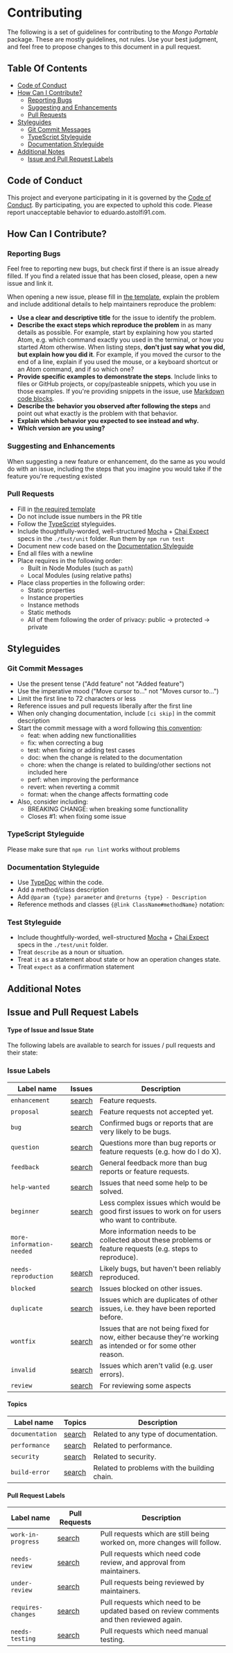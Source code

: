 # Contributing

The following is a set of guidelines for contributing to the *Mongo Portable* package. These are mostly guidelines, not rules.
Use your best judgment, and feel free to propose changes to this document in a pull request.

## Table Of Contents

* [Code of Conduct](#code-of-conduct)
* [How Can I Contribute?](#how-can-i-contribute)
    * [Reporting Bugs](#reporting-bugs)
    * [Suggesting and Enhancements](#suggesting-and-enhancements)
    * [Pull Requests](#pull-requests)
* [Styleguides](#styleguides)
    * [Git Commit Messages](#git-commit-messages)
    * [TypeScript Styleguide](#typeScript-styleguide)
    * [Documentation Styleguide](#documentation-styleguide)
* [Additional Notes](#additional-notes)
	* [Issue and Pull Request Labels](#issue-and-pull-request-labels)


## Code of Conduct

This project and everyone participating in it is governed by the [Code of Conduct](CODE_OF_CONDUCT.md).
By participating, you are expected to uphold this code. Please report unacceptable behavior to eduardo.astolfi91.com.

## How Can I Contribute?

### Reporting Bugs

Feel free to reporting new bugs, but check first if there is an issue already filled. If you find a related issue that has been closed,
please, open a new issue and link it.

When opening a new issue, please fill in [the template](ISSUE_TEMPLATE.md), explain the problem and include additional details to
help maintainers reproduce the problem:

* **Use a clear and descriptive title** for the issue to identify the problem.
* **Describe the exact steps which reproduce the problem** in as many details as possible. For example, start by explaining how you started Atom, e.g. which command exactly you used in the terminal, or how you started Atom otherwise. When listing steps, **don't just say what you did, but explain how you did it**. For example, if you moved the cursor to the end of a line, explain if you used the mouse, or a keyboard shortcut or an Atom command, and if so which one?
* **Provide specific examples to demonstrate the steps**. Include links to files or GitHub projects, or copy/pasteable snippets, which you use in those examples. If you're providing snippets in the issue, use [Markdown code blocks](https://help.github.com/articles/markdown-basics/#multiple-lines).
* **Describe the behavior you observed after following the steps** and point out what exactly is the problem with that behavior.
* **Explain which behavior you expected to see instead and why.**
* **Which version are you using?**


### Suggesting and Enhancements

When suggesting a new feature or enhancement, do the same as you would do with an issue, including the steps that you imagine you would take if the feature you're requesting existed

### Pull Requests

* Fill in [the required template](PULL_REQUEST_TEMPLATE.md)
* Do not include issue numbers in the PR title
* Follow the [TypeScript](#typescript-styleguide) styleguides.
* Include thoughtfully-worded, well-structured [Mocha](https://mochajs.org/) + [Chai Expect](http://chaijs.com/guide/styles/#expect) specs in the `./test/unit` folder. Run them by `npm run test`
* Document new code based on the [Documentation Styleguide](#documentation-styleguide)
* End all files with a newline
* Place requires in the following order:
    * Built in Node Modules (such as `path`)
    * Local Modules (using relative paths)
* Place class properties in the following order:
    * Static properties
    * Instance properties
    * Instance methods
    * Static methods
    * All of them following the order of privacy: public -> protected -> private


## Styleguides

### Git Commit Messages

* Use the present tense ("Add feature" not "Added feature")
* Use the imperative mood ("Move cursor to..." not "Moves cursor to...")
* Limit the first line to 72 characters or less
* Reference issues and pull requests liberally after the first line
* When only changing documentation, include `[ci skip]` in the commit description
* Start the commit message with a word following [this convention](https://github.com/conventional-changelog-archived-repos/conventional-changelog-angular/blob/master/convention.md):
    * feat: when adding new functionallities
    * fix: when correcting a bug
    * test: when fixing or adding test cases
    * doc: when the change is related to the documentation
    * chore: when the change is related to building/other sections not included here
    * perf: when improving the performance
    * revert: when reverting a commit
    * format: when the change affects formatting code
* Also, consider including:
    * BREAKING CHANGE: when breaking some functionallity
    * Closes #1: when fixing some issue

### TypeScript Styleguide

Please make sure that `npm run lint` works without problems

### Documentation Styleguide

* Use [TypeDoc](https://github.com/TypeStrong/typedoc) within the code.
* Add a method/class description
* Add `@param {type} parameter` and `@returns {type} - Description`
* Reference methods and classes `{@link ClassName#methodName}` notation:

### Test Styleguide

- Include thoughtfully-worded, well-structured [Mocha](https://mochajs.org/) + [Chai Expect](http://chaijs.com/guide/styles/#expect) specs in the `./test/unit` folder.
- Treat `describe` as a noun or situation.
- Treat `it` as a statement about state or how an operation changes state.
- Treat `expect` as a confirmation statement


## Additional Notes

## Issue and Pull Request Labels

#### Type of Issue and Issue State

The following labels are available to search for issues / pull requests and their state:

### Issue Labels

| Label name | Issues | Description |
| --- | --- | --- |
| `enhancement` | [search][search-issue-enhancement] | Feature requests. |
| `proposal` | [search][search-issue-proposal] | Feature requests not accepted yet. |
| `bug` | [search][search-issue-bug] | Confirmed bugs or reports that are very likely to be bugs. |
| `question` | [search][search-issue-question] | Questions more than bug reports or feature requests (e.g. how do I do X). |
| `feedback` | [search][search-issue-feedback] | General feedback more than bug reports or feature requests. |
| `help-wanted` | [search][search-issue-help-wanted] | Issues that need some help to be solved. |
| `beginner` | [search][search-issue-beginner] | Less complex issues which would be good first issues to work on for users who want to contribute. |
| `more-information-needed` | [search][search-issue-more-information-needed] | More information needs to be collected about these problems or feature requests (e.g. steps to reproduce). |
| `needs-reproduction` | [search][search-issue-needs-reproduction] | Likely bugs, but haven't been reliably reproduced. |
| `blocked` | [search][search-issue-blocked] | Issues blocked on other issues. |
| `duplicate` | [search][search-issue-duplicate] | Issues which are duplicates of other issues, i.e. they have been reported before. |
| `wontfix` | [search][search-issue-wontfix] | Issues that are not being fixed for now, either because they're working as intended or for some other reason. |
| `invalid` | [search][search-issue-invalid] | Issues which aren't valid (e.g. user errors). |
| `review` | [search][search-issue-review] | For reviewing some aspects |

#### Topics

| Label name | Topics | Description |
| --- | --- | --- |
| `documentation` | [search][search-issue-documentation] | Related to any type of documentation. |
| `performance` | [search][search-issue-performance] | Related to performance. |
| `security` | [search][search-issue-security] | Related to security. |
| `build-error` | [search][search-issue-build-error] | Related to problems with the building chain. |

#### Pull Request Labels

| Label name | Pull Requests | Description
| --- | --- | --- |
| `work-in-progress` | [search][search-issue-work-in-progress] | Pull requests which are still being worked on, more changes will follow. |
| `needs-review` | [search][search-issue-needs-review] | Pull requests which need code review, and approval from maintainers. |
| `under-review` | [search][search-issue-under-review] | Pull requests being reviewed by maintainers. |
| `requires-changes` | [search][search-issue-requires-changes] | Pull requests which need to be updated based on review comments and then reviewed again. |
| `needs-testing` | [search][search-issue-needs-testing] | Pull requests which need manual testing. |

[search-issue-enhancement]: https://github.com/issues?q=is%3Aopen+is%3Aissue+repo%3AEastolfiWebDev%2FMongoPortable+label%3Aenhancement
[search-issue-proposal]: https://github.com/issues?q=is%3Aopen+is%3Aissue+repo%3AEastolfiWebDev%2FMongoPortable+label%3Aenhancement
[search-issue-bug]: https://github.com/issues?q=is%3Aopen+is%3Aissue+repo%3AEastolfiWebDev%2FMongoPortable+label%3Abug
[search-issue-question]: https://github.com/issues?q=is%3Aopen+is%3Aissue+repo%3AEastolfiWebDev%2FMongoPortable+label%3Aquestion
[search-issue-feedback]: https://github.com/issues?q=is%3Aopen+is%3Aissue+repo%3AEastolfiWebDev%2FMongoPortable+label%3Afeedback
[search-issue-help-wanted]: https://github.com/issues?q=is%3Aopen+is%3Aissue+repo%3AEastolfiWebDev%2FMongoPortable+label%3Ahelp-wanted
[search-issue-beginner]: https://github.com/issues?q=is%3Aopen+is%3Aissue+repo%3AEastolfiWebDev%2FMongoPortable+label%3Abeginner
[search-issue-more-information-needed]: https://github.com/issues?q=is%3Aopen+is%3Aissue+repo%3AEastolfiWebDev%2FMongoPortable+label%3Amore-information-needed
[search-issue-needs-reproduction]: https://github.com/issues?q=is%3Aopen+is%3Aissue+repo%3AEastolfiWebDev%2FMongoPortable+label%3Aneeds-reproduction
[search-issue-documentation]: https://github.com/issues?q=is%3Aopen+is%3Aissue+repo%3AEastolfiWebDev%2FMongoPortable+label%3Adocumentation
[search-issue-performance]: https://github.com/issues?q=is%3Aopen+is%3Aissue+repo%3AEastolfiWebDev%2FMongoPortable+label%3Aperformance
[search-issue-security]: https://github.com/issues?q=is%3Aopen+is%3Aissue+repo%3AEastolfiWebDev%2FMongoPortable+label%3Asecurity
[search-issue-blocked]: https://github.com/issues?q=is%3Aopen+is%3Aissue+repo%3AEastolfiWebDev%2FMongoPortable+label%3Ablocked
[search-issue-duplicate]: https://github.com/issues?q=is%3Aopen+is%3Aissue+repo%3AEastolfiWebDev%2FMongoPortable+label%3Aduplicate
[search-issue-wontfix]: https://github.com/issues?q=is%3Aopen+is%3Aissue+repo%3AEastolfiWebDev%2FMongoPortable+label%3Awontfix
[search-issue-invalid]: https://github.com/issues?q=is%3Aopen+is%3Aissue+repo%3AEastolfiWebDev%2FMongoPortable+label%3Ainvalid
[search-issue-review]: https://github.com/issues?q=is%3Aopen+is%3Aissue+repo%3AEastolfiWebDev%2FMongoPortable+label%3Ainvalid
[search-issue-build-error]: https://github.com/issues?q=is%3Aopen+is%3Aissue+repo%3AEastolfiWebDev%2FMongoPortable+label%3Abuild-error
[search-issue-work-in-progress]: https://github.com/pulls?q=is%3Aopen+is%3Apr+repo%3AEastolfiWebDev%2FMongoPortable+label%3Awork-in-progress
[search-issue-needs-review]: https://github.com/pulls?q=is%3Aopen+is%3Apr+repo%3AEastolfiWebDev%2FMongoPortable+label%3Aneeds-review
[search-issue-under-review]: https://github.com/pulls?q=is%3Aopen+is%3Apr+repo%3AEastolfiWebDev%2FMongoPortable+label%3Aunder-review
[search-issue-requires-changes]: https://github.com/pulls?q=is%3Aopen+is%3Apr+repo%3AEastolfiWebDev%2FMongoPortable+label%3Arequires-changes
[search-issue-needs-testing]: https://github.com/pulls?q=is%3Aopen+is%3Apr+repo%3AEastolfiWebDev%2FMongoPortable+label%3Aneeds-testing